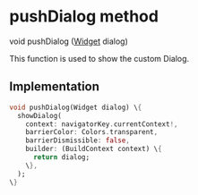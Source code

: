 


# pushDialog method








void pushDialog
([Widget](https://api.flutter.dev/flutter/widgets/Widget-class.html) dialog)





<p>This function is used to show the custom Dialog.</p>



## Implementation

```dart
void pushDialog(Widget dialog) \{
  showDialog(
    context: navigatorKey.currentContext!,
    barrierColor: Colors.transparent,
    barrierDismissible: false,
    builder: (BuildContext context) \{
      return dialog;
    \},
  );
\}
```







